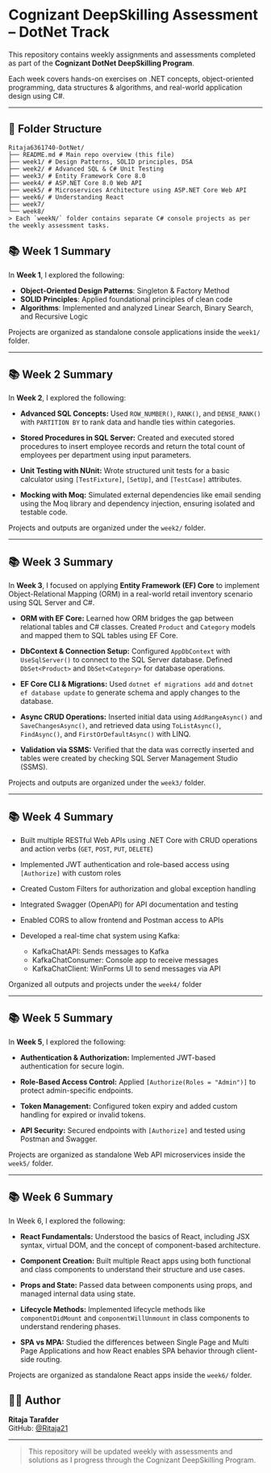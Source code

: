 # Cognizant DeepSkilling Assessment – DotNet Track

This repository contains weekly assignments and assessments completed as part of the **Cognizant DotNet DeepSkilling Program**.

Each week covers hands-on exercises on .NET concepts, object-oriented programming, data structures & algorithms, and real-world application design using C#.

---

## 📁 Folder Structure
```
Ritaja6361740-DotNet/
├── README.md # Main repo overview (this file)
├── week1/ # Design Patterns, SOLID principles, DSA
├── week2/ # Advanced SQL & C# Unit Testing
├── week3/ # Entity Framework Core 8.0
├── week4/ # ASP.NET Core 8.0 Web API
├── week5/ # Microservices Architecture using ASP.NET Core Web API
├── week6/ # Understanding React
├── week7/
└── week8/
> Each `weekN/` folder contains separate C# console projects as per the weekly assessment tasks.
```

## 📚 Week 1 Summary

In **Week 1**, I explored the following:

-  **Object-Oriented Design Patterns**: Singleton & Factory Method
-  **SOLID Principles**: Applied foundational principles of clean code
-  **Algorithms**: Implemented and analyzed Linear Search, Binary Search, and Recursive Logic

Projects are organized as standalone console applications inside the `week1/` folder.

---

## 📚 Week 2 Summary  
In **Week 2**, I explored the following:

-  **Advanced SQL Concepts:** Used `ROW_NUMBER()`, `RANK()`, and `DENSE_RANK()` with `PARTITION BY` to rank data and handle ties within categories.

-  **Stored Procedures in SQL Server:** Created and executed stored procedures to insert employee records and return the total count of employees per department using input parameters.

-  **Unit Testing with NUnit:** Wrote structured unit tests for a basic calculator using `[TestFixture]`, `[SetUp]`, and `[TestCase]` attributes.

-  **Mocking with Moq:** Simulated external dependencies like email sending using the Moq library and dependency injection, ensuring isolated and testable code.

Projects and outputs are organized under the `week2/` folder.

---
## 📚 Week 3 Summary  
In **Week 3**, I focused on applying **Entity Framework (EF) Core** to implement Object-Relational Mapping (ORM) in a real-world retail inventory scenario using SQL Server and C#.

-  **ORM with EF Core:** Learned how ORM bridges the gap between relational tables and C# classes. Created `Product` and `Category` models and mapped them to SQL tables using EF Core.

-  **DbContext & Connection Setup:** Configured `AppDbContext` with `UseSqlServer()` to connect to the SQL Server database. Defined `DbSet<Product>` and `DbSet<Category>` for database operations.

-  **EF Core CLI & Migrations:** Used `dotnet ef migrations add` and `dotnet ef database update` to generate schema and apply changes to the database.

-  **Async CRUD Operations:** Inserted initial data using `AddRangeAsync()` and `SaveChangesAsync()`, and retrieved data using `ToListAsync()`, `FindAsync()`, and `FirstOrDefaultAsync()` with LINQ.

-  **Validation via SSMS:** Verified that the data was correctly inserted and tables were created by checking SQL Server Management Studio (SSMS).

Projects and outputs are organized under the `week3/` folder.

---
##  📚 Week 4 Summary
-  Built multiple RESTful Web APIs using .NET Core with CRUD operations and action verbs (`GET`, `POST`, `PUT`, `DELETE`)

-  Implemented JWT authentication and role-based access using `[Authorize]` with custom roles

-  Created Custom Filters for authorization and global exception handling

-  Integrated Swagger (OpenAPI) for API documentation and testing

-  Enabled CORS to allow frontend and Postman access to APIs

-  Developed a real-time chat system using Kafka:

   -  KafkaChatAPI: Sends messages to Kafka
   - KafkaChatConsumer: Console app to receive messages
   - KafkaChatClient: WinForms UI to send messages via API

 Organized all outputs and projects under the `week4/` folder
 
 ---

 ## 📚 Week 5 Summary
 In **Week 5**, I explored the following:

- **Authentication & Authorization:** Implemented JWT-based authentication for secure login.

- **Role-Based Access Control:** Applied `[Authorize(Roles = "Admin")]` to protect admin-specific endpoints.

- **Token Management:** Configured token expiry and added custom handling for expired or invalid tokens.

- **API Security:** Secured endpoints with `[Authorize]` and tested using Postman and Swagger.

 Projects are organized as standalone Web API microservices inside the `week5/` folder.

--- 

## 📚 Week 6 Summary
In Week 6, I explored the following:

- **React Fundamentals:** Understood the basics of React, including JSX syntax, virtual DOM, and the concept of component-based architecture.

- **Component Creation:** Built multiple React apps using both functional and class components to understand their structure and use cases.

- **Props and State:** Passed data between components using props, and managed internal data using state.

- **Lifecycle Methods:** Implemented lifecycle methods like `componentDidMount` and `componentWillUnmount` in class components to understand rendering phases.

- **SPA vs MPA:** Studied the differences between Single Page and Multi Page Applications and how React enables SPA behavior through client-side routing.

Projects are organized as standalone React apps inside the `week6/` folder.

## 👩‍💻 Author

**Ritaja Tarafder**  
GitHub: [@Ritaja21](https://github.com/Ritaja21)

---

> This repository will be updated weekly with assessments and solutions as I progress through the Cognizant DeepSkilling Program.

